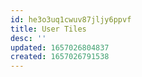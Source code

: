 ```yaml
---
id: he3o3uq1cwuv87jljy6ppvf
title: User Tiles
desc: ''
updated: 1657026804837
created: 1657026791538
---
```


